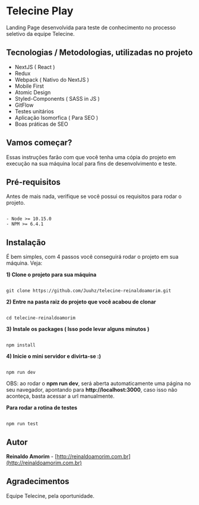 # Telecine Play

Landing Page desenvolvida para teste de conhecimento no processo seletivo da equipe Telecine.

## Tecnologias / Metodologias, utilizadas no projeto 
- NextJS ( React )
- Redux
- Webpack ( Nativo do NextJS )
- Mobile First
- Atomic Design
- Styled-Components ( SASS in JS )
- GitFlow
- Testes unitários
- Aplicação Isomorfica ( Para SEO )
- Boas práticas de SEO

## Vamos começar?

Essas instruções farão com que você tenha uma cópia do projeto em execução na sua máquina local para fins de desenvolvimento e teste.

## Pré-requisitos

Antes de mais nada, verifique se você possui os requisitos para rodar o projeto.

```

- Node >= 10.15.0
- NPM >= 6.4.1

```

## Instalação

É bem simples, com 4 passos você conseguirá rodar o projeto em sua máquina. Veja:

**1) Clone o projeto para sua máquina**

```

git clone https://github.com/Juuhz/telecine-reinaldoamorim.git

```

**2) Entre na pasta raiz do projeto que você acabou de clonar**

```

cd telecine-reinaldoamorim

```

**3) Instale os packages ( Isso pode levar alguns minutos )**

```

npm install

```

**4) Inicie o mini servidor e divirta-se :)**

```

npm run dev

```

OBS: ao rodar o **npm run dev**, será aberta automaticamente uma página no seu navegador, apontando para **http://localhost:3000**, caso isso não aconteça, basta acessar a url manualmente.

**Para rodar a rotina de testes**

```

npm run test

```

## Autor

**Reinaldo Amorim** - [http://reinaldoamorim.com.br](http://reinaldoamorim.com.br)

## Agradecimentos

Equipe Telecine, pela oportunidade.